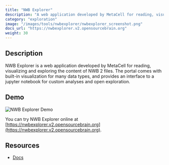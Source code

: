 ```yaml
---
title: "NWB Explorer"
description: "A web application developed by MetaCell for reading, visualizing and exploring the content of NWB 2 files. The portal comes with built-in visualization for many data types, and provides an interface to a jupyter notebook for custom analyses and open exploration."
category: "exploration"
image: "/images/tools/nwbexplorer/nwbexplorer_screenshot.png"
docs_url: "https://nwbexplorer.v2.opensourcebrain.org"
weight: 30
---
```


## Description

NWB Explorer is a web application developed by MetaCell for reading, visualizing and exploring the content of NWB 2 files. The portal comes with built-in visualization for many data types, and provides an interface to a jupyter notebook for custom analyses and open exploration.

## Demo

![NWB Explorer Demo](/images/tools/nwbexplorer/nwbexplorer.gif)

You can try NWB Explorer online at [https://nwbexplorer.v2.opensourcebrain.org](https://nwbexplorer.v2.opensourcebrain.org).

## Resources

* [Docs](https://nwbexplorer.v2.opensourcebrain.org)
